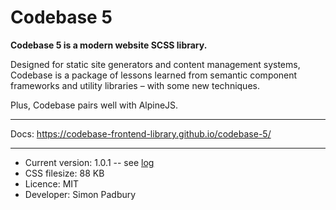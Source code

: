 # Codebase 5

**Codebase 5 is a modern website SCSS library.**

Designed for static site generators and content management systems, Codebase is a package of lessons learned from semantic component frameworks and utility libraries – with some new techniques.

Plus, Codebase pairs well with AlpineJS.

***

Docs: https://codebase-frontend-library.github.io/codebase-5/

***

* Current version: 1.0.1 -- see [log](https://github.com/codebase-frontend-library/codebase-5/blob/main/Log.md)
* CSS filesize: 88 KB
* Licence: MIT
* Developer: Simon Padbury